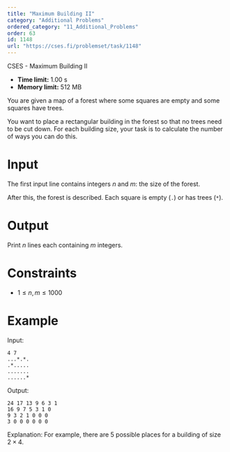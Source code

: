 ```yaml
---
title: "Maximum Building II"
category: "Additional Problems"
ordered_category: "11_Additional_Problems"
order: 63
id: 1148
url: "https://cses.fi/problemset/task/1148"
---
```


CSES - Maximum Building II

  * **Time limit:** 1.00 s
  * **Memory limit:** 512 MB

You are given a map of a forest where some squares are empty and some squares
have trees.

You want to place a rectangular building in the forest so that no trees need
to be cut down. For each building size, your task is to calculate the number
of ways you can do this.

# Input

The first input line contains integers $n$ and $m$: the size of the forest.

After this, the forest is described. Each square is empty (`.`) or has trees
(`*`).

# Output

Print $n$ lines each containing $m$ integers.

# Constraints

  * $1 \le n,m \le 1000$

# Example

Input:

    
    
    4 7
    ...*.*.
    .*.....
    .......
    ......*
    

Output:

    
    
    24 17 13 9 6 3 1 
    16 9 7 5 3 1 0 
    9 3 2 1 0 0 0 
    3 0 0 0 0 0 0
    

Explanation: For example, there are $5$ possible places for a building of size
$2 \times 4$.

